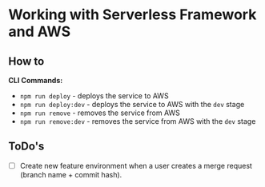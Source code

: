 # Working with Serverless Framework and AWS

## How to

**CLI Commands:**
- ``npm run deploy`` - deploys the service to AWS
- ``npm run deploy:dev`` - deploys the service to AWS with the ``dev`` stage
- ``npm run remove`` - removes the service from AWS
- ``npm run remove:dev`` - removes the service from AWS with the ``dev`` stage

## ToDo's

- [ ] Create new feature environment when a user creates a merge request (branch name + commit hash).
